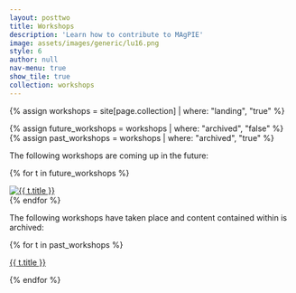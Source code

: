 ```yaml
---
layout: posttwo 
title: Workshops
description: 'Learn how to contribute to MAgPIE'
image: assets/images/generic/lu16.png
style: 6
author: null
nav-menu: true
show_tile: true
collection: workshops
---
```




{% assign workshops = site[page.collection] | where: "landing", "true" %}

{% assign future_workshops = workshops | where:  "archived", "false" %}
{% assign past_workshops = workshops | where:  "archived", "true" %}

<p>
The following workshops are coming up in the future:




{% for t in future_workshops %}
<section>
		<a href="{{t.url}}" target = "{{ page.button_target }}" class="button">
			<img src="{{t.image}}" alt="{{ t.title }}" data-position="center center" />
		</a>
</section>
{% endfor %}
</p>

<p>
The following workshops have taken place and content contained within is archived:

</p>

{% for t in past_workshops %}
<section>
		<p>
		<a href="{{t.url}}" target = "{{ page.button_target }}" class="button">
        {{ t.title }}
		</a>
		</p>
</section>
{% endfor %}

